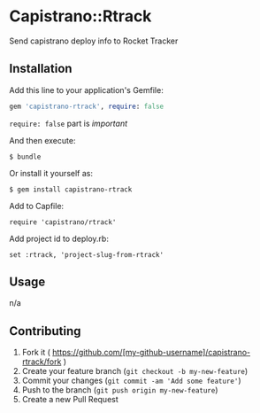 # Capistrano::Rtrack

Send capistrano deploy info to Rocket Tracker

## Installation

Add this line to your application's Gemfile:

```ruby
gem 'capistrano-rtrack', require: false
```

```require: false``` part is *important*

And then execute:

    $ bundle

Or install it yourself as:

    $ gem install capistrano-rtrack

Add to Capfile:

    require 'capistrano/rtrack'

Add project id to deploy.rb:

    set :rtrack, 'project-slug-from-rtrack'

## Usage

n/a

## Contributing

1. Fork it ( https://github.com/[my-github-username]/capistrano-rtrack/fork )
2. Create your feature branch (`git checkout -b my-new-feature`)
3. Commit your changes (`git commit -am 'Add some feature'`)
4. Push to the branch (`git push origin my-new-feature`)
5. Create a new Pull Request
